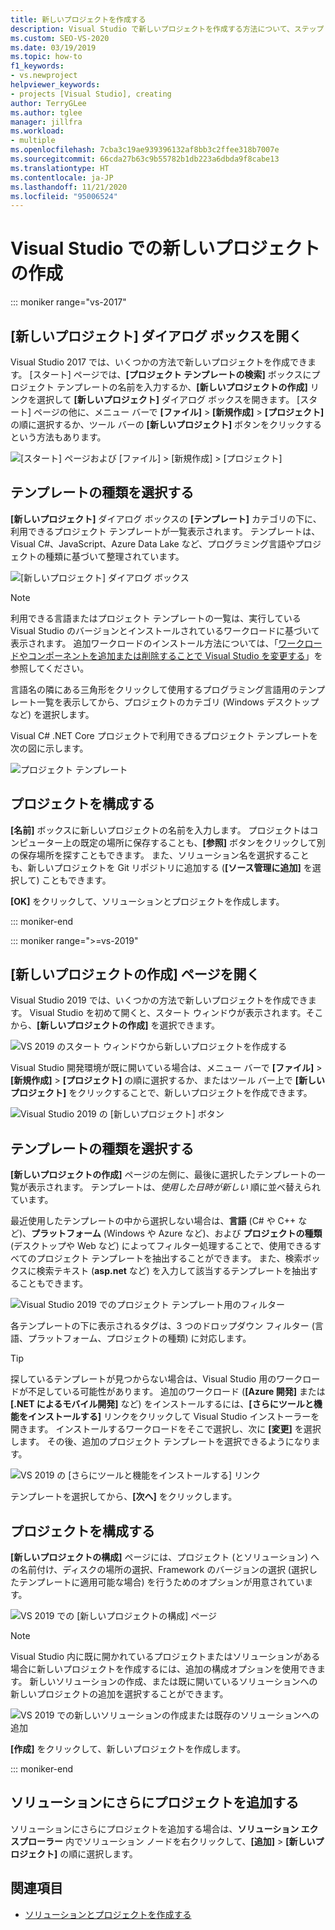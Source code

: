 ```yaml
---
title: 新しいプロジェクトを作成する
description: Visual Studio で新しいプロジェクトを作成する方法について、ステップ バイ ステップで説明します。
ms.custom: SEO-VS-2020
ms.date: 03/19/2019
ms.topic: how-to
f1_keywords:
- vs.newproject
helpviewer_keywords:
- projects [Visual Studio], creating
author: TerryGLee
ms.author: tglee
manager: jillfra
ms.workload:
- multiple
ms.openlocfilehash: 7cba3c19ae939396132af8bb3c2ffee318b7007e
ms.sourcegitcommit: 66cda27b63c9b55782b1db223a6dbda9f8cabe13
ms.translationtype: HT
ms.contentlocale: ja-JP
ms.lasthandoff: 11/21/2020
ms.locfileid: "95006524"
---
```

# <a name="create-a-new-project-in-visual-studio"></a>Visual Studio での新しいプロジェクトの作成

::: moniker range="vs-2017"

## <a name="open-the-new-project-dialog"></a>[新しいプロジェクト] ダイアログ ボックスを開く

Visual Studio 2017 では、いくつかの方法で新しいプロジェクトを作成できます。 [スタート] ページでは、**[プロジェクト テンプレートの検索]** ボックスにプロジェクト テンプレートの名前を入力するか、**[新しいプロジェクトの作成]** リンクを選択して **[新しいプロジェクト]** ダイアログ ボックスを開きます。 [スタート] ページの他に、メニュー バーで **[ファイル]**  >  **[新規作成]**  >  **[プロジェクト]** の順に選択するか、ツール バーの **[新しいプロジェクト]** ボタンをクリックするという方法もあります。

![[スタート] ページおよび [ファイル] > [新規作成] > [プロジェクト]](./media/vside-newproject1.png)

## <a name="select-a-template-type"></a>テンプレートの種類を選択する

**[新しいプロジェクト]** ダイアログ ボックスの **[テンプレート]** カテゴリの下に、利用できるプロジェクト テンプレートが一覧表示されます。 テンプレートは、Visual C#、JavaScript、Azure Data Lake など、プログラミング言語やプロジェクトの種類に基づいて整理されています。

![[新しいプロジェクト] ダイアログ ボックス](./media/vside-newproject-templates-list.png)

> [!NOTE]
> 利用できる言語またはプロジェクト テンプレートの一覧は、実行している Visual Studio のバージョンとインストールされているワークロードに基づいて表示されます。 追加ワークロードのインストール方法については、「[ワークロードやコンポーネントを追加または削除することで Visual Studio を変更する](../install/modify-visual-studio.md)」を参照してください。

言語名の隣にある三角形をクリックして使用するプログラミング言語用のテンプレート一覧を表示してから、プロジェクトのカテゴリ (Windows デスクトップなど) を選択します。

Visual C# .NET Core プロジェクトで利用できるプロジェクト テンプレートを次の図に示します。

![プロジェクト テンプレート](./media/new-project-dialog-net-core.png)

## <a name="configure-your-project"></a>プロジェクトを構成する

**[名前]** ボックスに新しいプロジェクトの名前を入力します。 プロジェクトはコンピューター上の既定の場所に保存することも、**[参照]** ボタンをクリックして別の保存場所を探すこともできます。 また、ソリューション名を選択することも、新しいプロジェクトを Git リポジトリに追加する (**[ソース管理に追加]** を選択して) こともできます。

**[OK]** をクリックして、ソリューションとプロジェクトを作成します。

::: moniker-end

::: moniker range=">=vs-2019"

## <a name="open-the-create-a-new-project-page"></a>[新しいプロジェクトの作成] ページを開く

Visual Studio 2019 では、いくつかの方法で新しいプロジェクトを作成できます。 Visual Studio を初めて開くと、スタート ウィンドウが表示されます。そこから、**[新しいプロジェクトの作成]** を選択できます。

![VS 2019 のスタート ウィンドウから新しいプロジェクトを作成する](media/vs-2019/start-window-create-new-project.png)

Visual Studio 開発環境が既に開いている場合は、メニュー バーで **[ファイル]** > **[新規作成]** > **[プロジェクト]** の順に選択するか、またはツール バー上で **[新しいプロジェクト]** をクリックすることで、新しいプロジェクトを作成できます。

![Visual Studio 2019 の [新しいプロジェクト] ボタン](media/vs-2019/new-project-button.png)

## <a name="select-a-template-type"></a>テンプレートの種類を選択する

**[新しいプロジェクトの作成]** ページの左側に、最後に選択したテンプレートの一覧が表示されます。 テンプレートは、*使用した日時が新しい* 順に並べ替えられています。

最近使用したテンプレートの中から選択しない場合は、**言語** (C# や C++ など)、**プラットフォーム** (Windows や Azure など)、および **プロジェクトの種類** (デスクトップや Web など) によってフィルター処理することで、使用できるすべてのプロジェクト テンプレートを抽出することができます。 また、検索ボックスに検索テキスト (**asp.net** など) を入力して該当するテンプレートを抽出することもできます。

![Visual Studio 2019 でのプロジェクト テンプレート用のフィルター](media/vs-2019/create-new-project-filters.png)

各テンプレートの下に表示されるタグは、3 つのドロップダウン フィルター (言語、プラットフォーム、プロジェクトの種類) に対応します。

> [!TIP]
> 探しているテンプレートが見つからない場合は、Visual Studio 用のワークロードが不足している可能性があります。 追加のワークロード (**[Azure 開発]** または **[.NET によるモバイル開発]** など) をインストールするには、**[さらにツールと機能をインストールする]** リンクをクリックして Visual Studio インストーラーを開きます。 インストールするワークロードをそこで選択し、次に **[変更]** を選択します。 その後、追加のプロジェクト テンプレートを選択できるようになります。
>
> ![VS 2019 の [さらにツールと機能をインストールする] リンク](media/vs-2019/install-more-tools-features.png)

テンプレートを選択してから、**[次へ]** をクリックします。

## <a name="configure-your-project"></a>プロジェクトを構成する

**[新しいプロジェクトの構成]** ページには、プロジェクト (とソリューション) への名前付け、ディスクの場所の選択、Framework のバージョンの選択 (選択したテンプレートに適用可能な場合) を行うためのオプションが用意されています。

![VS 2019 での [新しいプロジェクトの構成] ページ](media/vs-2019/configure-new-project.png)

> [!NOTE]
> Visual Studio 内に既に開かれているプロジェクトまたはソリューションがある場合に新しいプロジェクトを作成するには、追加の構成オプションを使用できます。 新しいソリューションの作成、または既に開いているソリューションへの新しいプロジェクトの追加を選択することができます。
>
> ![VS 2019 での新しいソリューションの作成または既存のソリューションへの追加](media/vs-2019/configure-new-project-solution.png)

**[作成]** をクリックして、新しいプロジェクトを作成します。

::: moniker-end

## <a name="add-additional-projects-to-a-solution"></a>ソリューションにさらにプロジェクトを追加する

ソリューションにさらにプロジェクトを追加する場合は、**ソリューション エクスプローラー** 内でソリューション ノードを右クリックして、**[追加]** > **[新しいプロジェクト]** の順に選択します。

## <a name="see-also"></a>関連項目

- [ソリューションとプロジェクトを作成する](creating-solutions-and-projects.md)
